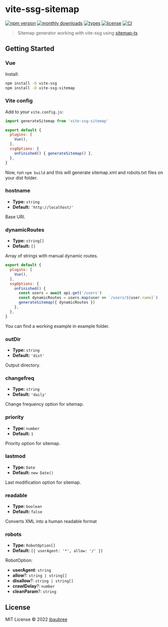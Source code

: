 # vite-ssg-sitemap

[![npm version](https://badgen.net/npm/v/vite-ssg-sitemap)](https://www.npmjs.com/package/vite-ssg-sitemap)
[![monthly downloads](https://badgen.net/npm/dm/vite-ssg-sitemap)](https://www.npmjs.com/package/vite-ssg-sitemap)
[![types](https://badgen.net/npm/types/vite-ssg-sitemap)](https://github.com/jbaubree/vite-ssg-sitemap/blob/main/src/types.ts)
[![license](https://badgen.net/npm/license/vite-ssg-sitemap)](https://github.com/jbaubree/vite-ssg-sitemap/blob/main/LICENSE)
[![CI](https://github.com/jbaubree/vite-ssg-sitemap/actions/workflows/ci.yml/badge.svg?branch=main)](https://github.com/jbaubree/vite-ssg-sitemap/actions/workflows/ci.yml)

> Sitemap generator working with vite-ssg using [sitemap-ts](https://github.com/jbaubree/sitemap-ts)

## Getting Started

### Vue

Install:

```bash
npm install -D vite-ssg
npm install -D vite-ssg-sitemap
```

### Vite config

Add to your `vite.config.js`:

```js
import generateSitemap from 'vite-ssg-sitemap'

export default {
  plugins: [
    Vue(),
  ],
  ssgOptions: {
    onFinished() { generateSitemap() },
  },
}
```

Now, run `npm build` and this will generate sitemap.xml and robots.txt files on your dist folder.

### hostname

- **Type:** `string`
- **Default:** `'http://localhost/'`

Base URI.

### dynamicRoutes

- **Type:** `string[]`
- **Default:** `[]`

Array of strings with manual dynamic routes.
```js
export default {
  plugins: [
    Vue(),
  ],
  ssgOptions: {
    onFinished() {
      const users = await api.get('/users')
      const dynamicRoutes = users.map(user => `/users/${user.name}`)
      generateSitemap({ dynamicRoutes })
    },
  },
}
```

You can find a working example in example folder.

### outDir

- **Type:** `string`
- **Default:** `'dist'`

Output directory.

### changefreq

- **Type:** `string`
- **Default:** `'daily'`

Change frequency option for sitemap.

### priority

- **Type:** `number`
- **Default:** `1`

Priority option for sitemap.

### lastmod

- **Type:** `Date`
- **Default:** `new Date()`

Last modification option for sitemap.

### readable

- **Type:** `boolean`
- **Default:** `false`

Converts XML into a human readable format

### robots

- **Type:** `RobotOption[]`
- **Default:** `[{ userAgent: '*', allow: '/' }]`

RobotOption:
- **userAgent**: `string`
- **allow**?: `string | string[]`
- **disallow**?: `string | string[]`
- **crawlDelay**?: `number`
- **cleanParam**?: `string`

## License

MIT License © 2022 [jbaubree](https://github.com/jbaubree)
